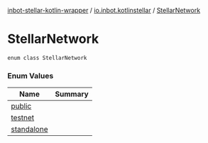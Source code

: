 [inbot-stellar-kotlin-wrapper](../../index.md) / [io.inbot.kotlinstellar](../index.md) / [StellarNetwork](./index.md)

# StellarNetwork

`enum class StellarNetwork`

### Enum Values

| Name | Summary |
|---|---|
| [public](public.md) |  |
| [testnet](testnet.md) |  |
| [standalone](standalone.md) |  |
